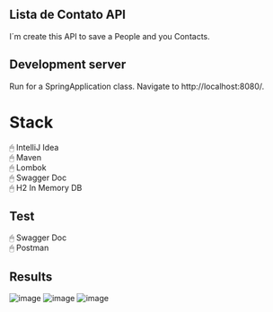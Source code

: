 ## Lista de Contato API

I´m create this API to save a People and you Contacts.

## Development server
Run for a SpringApplication class. Navigate to http://localhost:8080/. 

# Stack
🖱 IntelliJ Idea </br>
🖱 Maven </br>
🖱 Lombok </br>
🖱 Swagger Doc </br>
🖱 H2 In Memory DB </br>

## Test
🖱 Swagger Doc  </br>
🖱 Postman  </br>

## Results

![image](https://user-images.githubusercontent.com/4906986/195007572-493ae4a1-6f37-4b02-8a47-8337eb73dd09.png)
![image](https://user-images.githubusercontent.com/4906986/195007688-fa42716a-c4eb-4d87-9bc9-8adf30c621fd.png)
![image](https://user-images.githubusercontent.com/4906986/195007829-2432e7ed-8b08-4506-ba95-ce46f562f455.png)

